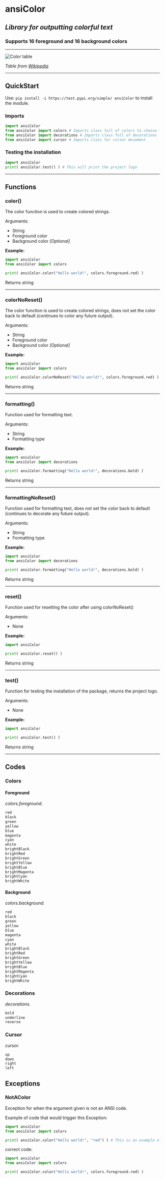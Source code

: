 # ansiColor

## *Library for outputting colorful text*

### Supports 16 foreground and 16 background colors

---

![Color table](https://i.stack.imgur.com/9UVnC.png)

*Table from [Wikipedia](https://en.wikipedia.org/wiki/ANSI_escape_code)*

---

## QuickStart

Use: `pip install -i https://test.pypi.org/simple/ ansiColor` to install the module.
### Imports
```py
import ansiColor
from ansiColor import colors # Imports class full of colors to choose from
from ansiColor import decorations # Imports class full of decorations
from ansiColor import cursor # Imports class for cursor movement
```

### Testing the installation

```py
import ansiColor
print( ansiColor.test() ) # This will print the project logo
```

---

## Functions

### **color()**

The color function is used to create colored strings.

Arguments:

- String
- Foreground color
- Background color *[Optional]*

**Example:**

```py
import ansiColor
from ansiColor import colors

print( ansiColor.color("Hello world!", colors.foreground.red) )
```

Returns string

---

### **colorNoReset()**

The color function is used to create colored strings, does not set the color back to default (continues to color any future output).

Arguments:

- String
- Foreground color
- Background color *[Optional]*

**Example:**

```py
import ansiColor
from ansiColor import colors

print( ansiColor.colorNoReset("Hello world!", colors.foreground.red) )
```

Returns string

---

### **formatting()**

Function used for formatting text.

Arguments:

- String
- Formatting type

**Example:**

```py
import ansiColor
from ansiColor import decorations

print( ansiColor.formatting("Hello world!", decorations.bold) )
```

Returns string

---

### **formattingNoReset()**

Function used for formatting text, does not set the color back to default (continues to decorate any future output).

Arguments:

- String
- Formatting type

**Example:**

```py
import ansiColor
from ansiColor import decorations

print( ansiColor.formatting("Hello world!", decorations.bold) )
```

Returns string

---

### **reset()**

Function used for resetting the color after using colorNoReset()

Arguments:

- None

**Example:**

```py
import ansiColor

print( ansiColor.reset() )
```

Returns string

---

### **test()**

Function for testing the installation of the package, returns the project logo.

Arguments:

- None

**Example:**

```py
import ansiColor

print( ansiColor.test() )
```

Returns string

---

## Codes

### **Colors**

#### **Foreground**

*colors.foreground.*

```md
red
black
green
yellow
blue
magenta
cyan
white
brightBlack
brightRed
brightGreen
brightYellow
brightBlue
brightMagenta
brightCyan
brightWhite
```

#### **Background**

*colors.background.*

```md
red
black
green
yellow
blue
magenta
cyan
white
brightBlack
brightRed
brightGreen
brightYellow
brightBlue
brightMagenta
brightCyan
brightWhite
```

### **Decorations**

*decorations.*

```md
bold
underline
reverse
```

### **Cursor**

*cursor.*

```md
up
down
right
left
```

## Exceptions

### NotAColor

Exception for when the argument given is not an ANSI code.

Example of code that would trigger this Exception:

```py
import ansiColor
from ansiColor import colors

print( ansiColor.color("Hello world!", "red") ) # This is an example of bad code, do not use this, it will not work.
```

correct code:

```py
import ansiColor
from ansiColor import colors

print( ansiColor.color("Hello world!", colors.foreground.red) )
```
